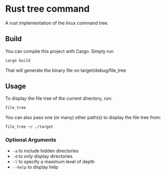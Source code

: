 # Rust tree command

A rust implementation of the linux command tree.

## Build
You can compile this project with Cargo. Simply run
```bash
cargo build
```
That will generate the binary file on target/debug/file_tree

## Usage
To display the file tree of the current directory, run:
```bash
file_tree
```

You can also pass one (or many) other path(s) to display the file tree from:
```bash
file_tree ~/ ./target
```

### Optional Arguments

- `-a` to include hidden directories
- `-d` to only display directories
- `-l` to specify a maximum level of depth
- `--help` to display help
